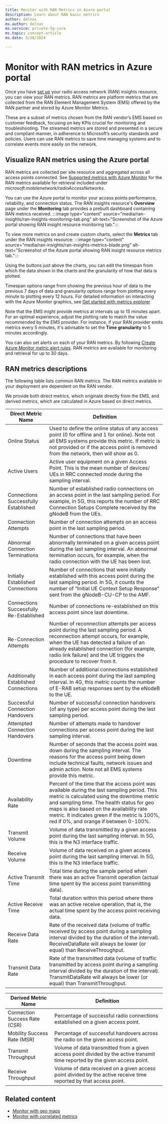 ```yaml
---
title: Monitor with RAN Metrics in Azure portal
description: Learn about RAN basic metrics 
author: delnas
ms.author: delnas
ms.service: private-5g-core
ms.topic: concept-article 
ms.date: 5/28/2024

---
```




# Monitor with RAN metrics in Azure portal
Once you have [set up](ran-insights-create-resource.md) your radio access network (RAN) insights resource, you can view your RAN metrics. RAN metrics are platform metrics that are collected from the RAN Element Management System (EMS) offered by the RAN partner and stored by Azure Monitor Metrics. 

These are a subset of metrics chosen from the RAN vendor’s EMS based on customer feedback, focusing on key KPIs crucial for monitoring and troubleshooting. The streamed metrics are stored and presented in a secure and compliant manner, in adherence to Microsoft’s security standards and policies. Users can use RAN metrics to save time managing systems and to correlate events more easily on the network.  


## Visualize RAN metrics using the Azure portal 
RAN metrics are collected per site resource and aggregated across all access points connected. See [Supported metrics with Azure Monitor](https://learn.microsoft.com/azure/azure-monitor/reference/supported-metrics/metrics-index) for the RAN metrics available for retrieval included under *microsoft.mobilenetwork/radioAccessNetworks*.

You can use the Azure portal to monitor your access points performance, reliability, and connection status. The RAN insights resource's **Overview** page under the **Monitoring** tab provides a prebuilt dashboard containing RAN metrics received. 
    :::image type="content" source="media/ran-insights/ran-insights-monitoring-tab.png" alt-text="Screenshot of the Azure portal showing RAN insight resource monitoring tab.":::

To view more metrics on and create custom charts, select the **Metrics** tab under the RAN insights resource: 
    :::image type="content" source="media/ran-insights/ran-insights-metrics-blade.png" alt-text="Screenshot of the Azure portal showing RAN insight resource metrics tab.":::


Using the buttons just above the charts, you can edit the timespan from which the data shown in the charts and the granularity of how that data is plotted. 

Timespan options range from showing the previous hour of data to the previous 7 days of data and granularity options range from plotting every minute to plotting every 12 hours. For detailed information on interacting with the Azure Monitor graphics, see [Get started with metrics explorer](https://learn.microsoft.com/azure/azure-monitor/essentials/analyze-metrics)

Note that the EMS might provide metrics at intervals up to 15 minutes apart. For an optimal experience, adjust the plotting rate to match the value recommended by the EMS provider. For instance, if your RAN provider emits metrics every 5 minutes, it's advisable to set the **Time granularity** to 5 minutes accordingly.

You can also set alerts on each of your RAN metrics. By following [Create Azure Monitor metric alert rules](https://learn.microsoft.com/azure/azure-monitor/alerts/alerts-create-metric-alert-rule). RAN metrics are available for monitoring and retrieval for up to 30 days. 



## RAN metrics descriptions
The following table lists common RAN metrics. The RAN metrics available in your deployment are dependent on the RAN vendor.

We provide both direct metrics, which originate directly from the EMS, and derived metrics, which are calculated in Azure based on direct metrics.

| Direct Metric Name  | Definition |
|--------------------|----------------|
| Online Status |	Used to define the online status of any access point (0 for offline and 1 for online). Note not all EMS systems provide this metric. If metric is not provided or if the access point is removed from the network, then will show as 0. |
| Active Users | Active user equipment on a given Access Point. This is the mean number of devices/ UEs in RRC connected mode during the sampling interval. |
| Connections Successfully Established | Number of established radio connections on an access point in the last sampling period. For example, in 5G, this reports the number of RRC Connection Setups Complete received by the gNodeB from the UEs. |
| Connection Attempts | Number of connection attempts on an access point in the last sampling period. |
| Abnormal Connection Terminations | Number of connections that have been abnormally terminated on a given access point during the last sampling interval. An abnormal termination occurs, for example, when the radio connection with the UE has been lost. |
| Initially Established Connections	| Number of connections that were initially established with this access point during the last sampling period. In 5G, it counts the number of “Initial UE Context Setup Response” sent from the gNodeB-CU-CP to the AMF.|
|Connections Successfully Re-Established|	Number of connections re-established on this access point since last downtime.|
|Re-Connection Attempts	| Number of reconnection attempts per access point during the last sampling period. A reconnection attempt occurs, for example, when the UE has detected a failure of an already established connection (for example, radio link failure) and the UE triggers the procedure to recover from it. |
| Additionally Established Connections	| Number of additional connections established in each access point during the last sampling interval. In 4G, this metric counts the number of E-RAB setup responses sent by the eNodeB to the UE. |
| Successful Connection Handovers	| Number of successful connection handovers (of any type) per access point during the last sampling period. |
| Attempted Connection Handovers |	Number of attempts made to handover connections per access point during the last sampling interval. |
| Downtime	| Number of seconds that the access point was down during the sampling interval. The reasons for the access point being down include technical faults, network issues and admin action. Note not all EMS systems provide this metric. |
| Availability Rate	| Percent of the time that the access point was available during the last sampling period. This metric is calculated using the downtime metric and sampling time. The health status for geo maps is also based on the availability rate metric. It indicates green if the metric is 100%, red if 0%, and orange if between 0-100%. |
| Transmit Volume |	Volume of data transmitted by a given access point during the last sampling interval. In 5G, this is the N3 interface traffic.|
| Receive Volume| Volume of data received on a given access point during the last sampling interval. In 5G, this is the N3 interface traffic. |
| Active Transmit Time | Total time during the sample period when there was an active Transmit operation (actual time spent by the access point transmitting data). |
| Active Receive Time | Total duration within this period where there was an active receive operation, that is, the actual time spent by the access point receiving data. |
| Receive Data Rate	| Rate of the received data (volume of traffic received by access point during a sampling interval divided by the duration of the interval). ReceiveDataRate will always be lower (or equal) than ReceiveThroughput. |
| Transmit Data Rate | Rate of the transmitted data (volume of traffic transmitted by access point during a sampling interval divided by the duration of the interval). TransmitDataRate will always be lower (or equal) than TransmitThroughput. | 


| Derived Metric Name | Definition |
|---------|----------------|
| Connection Success Rate (CSR)	| Percentage of successful radio connections established on a given access point.| 
| Mobility Success Rate (MSR) | Percentage of successful handovers across the radio on the given access point. | 
| Transmit Throughput | Volume of data transmitted from a given access point divided by the active transmit time reported by the given access point. | 
|  Receive Throughput | Volume of data received on a given access point divided by the active receive time reported by that access point. | 


## Related content
- [Monitor with geo maps](ran-insights-monitor-with-geo-maps-concepts.md)
- [Monitor with correlated metrics](ran-insights-monitor-with-correlated-metrics-concepts.md)

